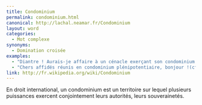 ```yaml
---
title: Condominium
permalink: condominium.html
canonical: http://lachal.neamar.fr/Condominium
layout: word
categories:
  - Mot complexe
synonyms:
  - Domination croisée
examples:
  - "Diantre ! Aurais-je affaire à un cénacle exerçant son condominium oligarchique ?"
  - "Chers affidés réunis en condominium plénipotentiaire, bonjour !(cf. Correspondance)"
link: http://fr.wikipedia.org/wiki/Condominium
---
```


En droit international, un condominium est un territoire sur lequel plusieurs puissances exercent conjointement leurs autorités, leurs souverainetés. 

